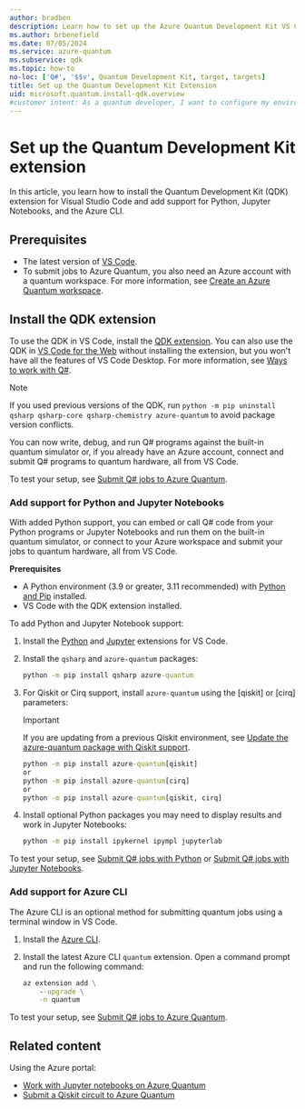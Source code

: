 ```yaml
---
author: bradben
description: Learn how to set up the Azure Quantum Development Kit VS Code extension and set up your environment for different languages and platforms.
ms.author: brbenefield
ms.date: 07/05/2024
ms.service: azure-quantum
ms.subservice: qdk
ms.topic: how-to
no-loc: ['Q#', '$$v', Quantum Development Kit, target, targets]
title: Set up the Quantum Development Kit Extension
uid: microsoft.quantum.install-qdk.overview
#customer intent: As a quantum developer, I want to configure my environment with the latest Azure Quantum tools. 
---
```


# Set up the Quantum Development Kit extension

In this article, you learn how to install the Quantum Development Kit (QDK) extension for Visual Studio Code and add support for Python, Jupyter Notebooks, and the Azure CLI.

## Prerequisites

- The latest version of [VS Code](https://code.visualstudio.com/download).
- To submit jobs to Azure Quantum, you also need an Azure account with a quantum workspace. For more information, see [Create an Azure Quantum workspace](xref:microsoft.quantum.how-to.workspace).

## Install the QDK extension

To use the QDK in VS Code, install the [QDK extension](https://marketplace.visualstudio.com/items?itemName=quantum.qsharp-lang-vscode). You can also use the QDK in [VS Code for the Web](https://vscode.dev/quantum) without installing the extension, but you won't have all the features of VS Code Desktop. For more information, see [Ways to work with Q#](xref:microsoft.quantum.qsharp-ways-to-work).

> [!NOTE]
> If you used previous versions of the QDK, run `python -m pip uninstall qsharp qsharp-core qsharp-chemistry azure-quantum` to avoid package version conflicts.

You can now write, debug, and run Q# programs against the built-in quantum simulator or, if you already have an Azure account, connect and submit Q# programs to quantum hardware, all from VS Code.

To test your setup, see [Submit Q# jobs to Azure Quantum](xref:microsoft.quantum.submit-jobs?pivots=ide-qsharp).

### Add support for Python and Jupyter Notebooks

With added Python support, you can embed or call Q# code from your Python programs or Jupyter Notebooks and run them on the built-in quantum simulator, or connect to your Azure workspace and submit your jobs to quantum hardware, all from VS Code.

**Prerequisites**

- A Python environment  (3.9 or greater, 3.11 recommended) with [Python and Pip](https://apps.microsoft.com/detail/9NRWMJP3717K) installed. 
- VS Code with the QDK extension installed.


To add Python and Jupyter Notebook support:

1. Install the [Python](https://marketplace.visualstudio.com/items?itemName=ms-python.python) and [Jupyter](https://marketplace.visualstudio.com/items?itemName=ms-toolsai.jupyter) extensions for VS Code.
1. Install the `qsharp` and `azure-quantum` packages:

    ```cmd
    python -m pip install qsharp azure-quantum
    ```

1. For Qiskit or Cirq support, install `azure-quantum` using the [qiskit] or [cirq] parameters:

    > [!IMPORTANT]
    > If you are updating from a previous Qiskit environment, see [Update the azure-quantum package with Qiskit support](xref:microsoft.quantum.update-qdk#update-azure-quantum-with-qiskit-support).

    ```cmd
    python -m pip install azure-quantum[qiskit]
    or
    python -m pip install azure-quantum[cirq]
    or
    python -m pip install azure-quantum[qiskit, cirq]
    ```

1. Install optional Python packages you may need to display results and work in Jupyter Notebooks:

    ```cmd
    python -m pip install ipykernel ipympl jupyterlab
    ```

To test your setup, see [Submit Q# jobs with Python](xref:microsoft.quantum.submit-jobs?pivots=ide-python) or [Submit Q# jobs with Jupyter Notebooks](xref:microsoft.quantum.submit-jobs?pivots=ide-jupyter).

### Add support for Azure CLI

The Azure CLI is an optional method for submitting quantum jobs using a terminal window in VS Code. 

1. Install the [Azure CLI](/cli/azure/install-azure-cli). 
1. Install the latest Azure CLI `quantum` extension. Open a command prompt and run the following command:

    ```cmd
    az extension add \
        --upgrade \
        -n quantum
    ```
    
To test your setup, see [Submit Q# jobs to Azure Quantum](xref:microsoft.quantum.submit-jobs?pivots=ide-python).

## Related content

Using the Azure portal:

- [Work with Jupyter notebooks on Azure Quantum](xref:microsoft.quantum.how-to.notebooks)
- [Submit a Qiskit circuit to Azure Quantum](xref:microsoft.quantum.quickstarts.computing.qiskit)
